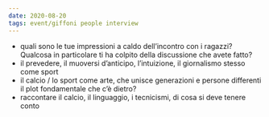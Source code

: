 ```yaml
---
date: 2020-08-20
tags: event/giffoni people interview
---
```

- quali sono le tue impressioni a caldo dell’incontro con i ragazzi? Qualcosa in particolare ti ha colpito della discussione che avete fatto?
- il prevedere, il muoversi d’anticipo, l’intuizione, il giornalismo stesso come sport
- il calcio / lo sport come arte, che unisce generazioni e persone differenti il plot fondamentale che c’è dietro?
- raccontare il calcio, il linguaggio, i tecnicismi, di cosa si deve tenere conto